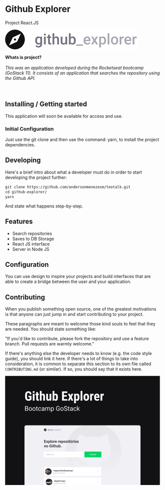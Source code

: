# Github Explorer
Project React.JS

![](https://github.com/andersonmenezesm/github-explorer/blob/master/Logo.svg)

<p>

__Whats is project?__ <br /> <br />
*This was an application developed during the Rocketseat bootcamp (GoStack 11). It consists of an application that searches the repository using the Github API.* <br /> <br /> <br />

## Installing / Getting started

This application will soon be available for access and use.

### Initial Configuration

Just use the git clone and then use the command: yarn, to install the project dependencies.

## Developing

Here's a brief intro about what a developer must do in order to start developing
the project further:

```shell
git clone https://github.com/andersonmenezesm/teotalk.git
cd github-explorer/
yarn
```

And state what happens step-by-step.

## Features

* Search repositories
* Saves to DB Storage
* React JS interface
* Server in Node JS

## Configuration

You can use design to inspire your projects and build interfaces 
that are able to create a bridge between the user and your application.

## Contributing

When you publish something open source, one of the greatest motivations is that
anyone can just jump in and start contributing to your project.

These paragraphs are meant to welcome those kind souls to feel that they are
needed. You should state something like:

"If you'd like to contribute, please fork the repository and use a feature
branch. Pull requests are warmly welcome."

If there's anything else the developer needs to know (e.g. the code style
guide), you should link it here. If there's a lot of things to take into
consideration, it is common to separate this section to its own file called
`CONTRIBUTING.md` (or similar). If so, you should say that it exists here.

<img src="https://github.com/andersonmenezesm/github-explorer/blob/master/Capa.png"/>
